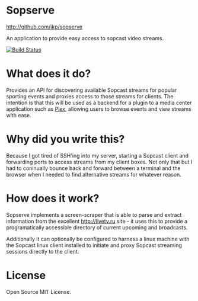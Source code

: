 # Sopserve

<http://github.com/jkp/sopserve>

An application to provide easy access to sopcast video streams.

[![Build Status](https://secure.travis-ci.org/jkp/sopserve.png)](http://travis-ci.org/jkp/sopserve)

# What does it do?

Provides an API for discovering available Sopcast streams for popular sporting events and proxies access to those streams for clients.  The intention is that this will be used as a backend for a plugin to a media center application such as [Plex](http://plexapp.com), allowing users to browse events and view streams with ease.

# Why did you write this?

Because I got tired of SSH'ing into my server, starting a Sopcast client and forwarding ports to access streams from my client boxes.  Not only that but I had to coninually bounce back and forward between a terminal and the browser when I needed to find alternative streams for whatever reason.

# How does it work?

Sopserve implements a screen-scraper that is able to parse and extract information from the excellent http://livetv.ru site - it uses this to provide a programatically accessible directory of current upcoming and broadcasts.

Additionally it can optionally be configured to harness a linux machine with the Sopcast linux client installed to initiate and proxy Sopcast streaming sessions directly to the client.

# License

Open Source MIT License.
